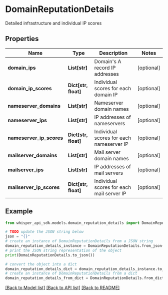 # DomainReputationDetails

Detailed infrastructure and individual IP scores

## Properties

Name | Type | Description | Notes
------------ | ------------- | ------------- | -------------
**domain_ips** | **List[str]** | Domain&#39;s A record IP addresses | [optional] 
**domain_ip_scores** | **Dict[str, float]** | Individual scores for each domain IP | [optional] 
**nameserver_domains** | **List[str]** | Nameserver domain names | [optional] 
**nameserver_ips** | **List[str]** | IP addresses of nameservers | [optional] 
**nameserver_ip_scores** | **Dict[str, float]** | Individual scores for each nameserver IP | [optional] 
**mailserver_domains** | **List[str]** | Mail server domain names | [optional] 
**mailserver_ips** | **List[str]** | IP addresses of mail servers | [optional] 
**mailserver_ip_scores** | **Dict[str, float]** | Individual scores for each mail server IP | [optional] 

## Example

```python
from whisper_api_sdk.models.domain_reputation_details import DomainReputationDetails

# TODO update the JSON string below
json = "{}"
# create an instance of DomainReputationDetails from a JSON string
domain_reputation_details_instance = DomainReputationDetails.from_json(json)
# print the JSON string representation of the object
print(DomainReputationDetails.to_json())

# convert the object into a dict
domain_reputation_details_dict = domain_reputation_details_instance.to_dict()
# create an instance of DomainReputationDetails from a dict
domain_reputation_details_from_dict = DomainReputationDetails.from_dict(domain_reputation_details_dict)
```
[[Back to Model list]](../README.md#documentation-for-models) [[Back to API list]](../README.md#documentation-for-api-endpoints) [[Back to README]](../README.md)


